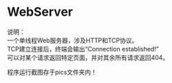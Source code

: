 # WebServer
说明：  
一个单线程Web服务器，涉及HTTP和TCP协议。  
TCP建立连接后，终端会输出“Connection established!”  
可以对某个请求返回特定页面，并对其余所有请求返回404。  
  
程序运行截图存于pics文件夹内！

